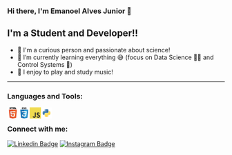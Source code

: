 ### Hi there, I'm Emanoel Alves Junior 👋


## I'm a Student and Developer!!

- 🔭 I'm a curious person and passionate about science!
- 📖 I’m currently learning everything 😅 (focus on Data Science 🧑‍🔬 and Control Systems 🤖)
- 🎻 I enjoy to play and study music! 

---
### Languages and Tools:

<img align="left" alt="HTML5" width="26px" src="https://raw.githubusercontent.com/github/explore/80688e429a7d4ef2fca1e82350fe8e3517d3494d/topics/html/html.png" />
<img align="left" alt="CSS3" width="26px" src="https://raw.githubusercontent.com/github/explore/80688e429a7d4ef2fca1e82350fe8e3517d3494d/topics/css/css.png" />
<img align="left" alt="JavaScript" width="26px" src="https://raw.githubusercontent.com/github/explore/80688e429a7d4ef2fca1e82350fe8e3517d3494d/topics/javascript/javascript.png" />
<img align="left" alt="Python" width="26px" src="https://raw.githubusercontent.com/github/explore/80688e429a7d4ef2fca1e82350fe8e3517d3494d/topics/python/python.png" />


<br />

### Connect with me:

[![Linkedin Badge](https://img.shields.io/badge/-LinkedIn-blue?style=flat-square&logo=Linkedin&logoColor=white&link=https://www.linkedin.com/in/emanoelalvesjunior)](https://www.linkedin.com/in/emanoelalvesjunior/)
[![Instagram Badge](https://img.shields.io/badge/-instagram-pink?style=flat-square&logo=Instagram&logoColor=white&link=https://www.intagram.com/emanoel_ajr/)](https://www.intagram.com/emanoel_ajr)

<br />


